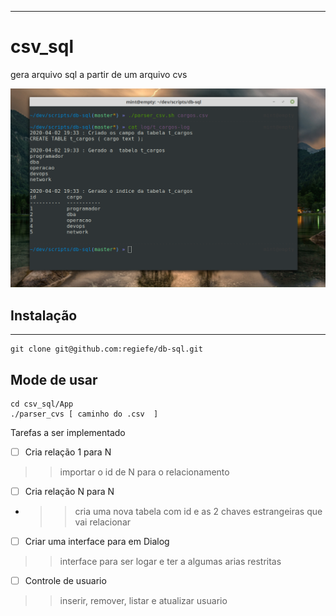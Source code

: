 ----
# csv_sql
gera arquivo  sql a partir de um arquivo cvs

![csv to sql](img/parser_cargo.png "Lê csv e gera tabela sql")

## Instalação

----

```
git clone git@github.com:regiefe/db-sql.git

```
## Mode de usar

```
cd csv_sql/App
./parser_cvs [ caminho do .csv  ]

```
Tarefas a ser implementado 

- [ ]  Cria relação 1 para N
>> importar o id de N para o relacionamento
- [ ]  Cria relação N para N
- >> cria uma nova tabela com id e as 2  chaves estrangeiras que vai relacionar 
- [ ]  Criar uma interface para em Dialog 
>> interface para ser logar e ter a algumas arias restritas
- [ ]  Controle de usuario
>> inserir, remover, listar e atualizar usuario 
 
